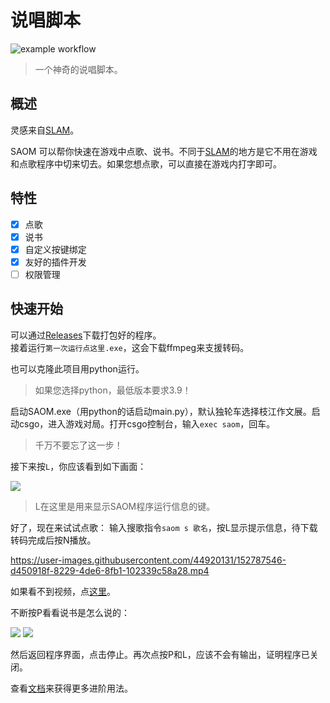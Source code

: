 # 说唱脚本

![example workflow](https://github.com/xizeyoupan/SAOM/actions/workflows/release.yml/badge.svg)
> 一个神奇的说唱脚本。

## 概述

灵感来自[SLAM](https://github.com/SilentSys/SLAM)。

SAOM 可以帮你快速在游戏中点歌、说书。不同于[SLAM](https://github.com/SilentSys/SLAM)的地方是它不用在游戏和点歌程序中切来切去。如果您想点歌，可以直接在游戏内打字即可。

## 特性

- [x] 点歌
- [x] 说书
- [x] 自定义按键绑定
- [x] 友好的插件开发
- [ ] 权限管理

## 快速开始

可以通过[Releases](https://github.com/xizeyoupan/SAOM/releases)下载打包好的程序。  
接着运行`第一次运行点这里.exe`，这会下载ffmpeg来支援转码。

也可以克隆此项目用python运行。

> 如果您选择python，最低版本要求3.9！

启动SAOM.exe（用python的话启动main.py），默认独轮车选择枝江作文展。启动csgo，进入游戏对局。打开csgo控制台，输入`exec saom`，回车。

> 千万不要忘了这一步！

接下来按`L`，你应该看到如下画面：

![](docs/assets/quickstart/2.png)

> L在这里是用来显示SAOM程序运行信息的键。

好了，现在来试试点歌：
输入搜歌指令`saom s 歌名`，按L显示提示信息，待下载转码完成后按N播放。

https://user-images.githubusercontent.com/44920131/152787546-d450918f-8229-4de6-8fb1-102339c58a28.mp4

如果看不到视频，点[这里](https://www.bilibili.com/video/BV1za41127VK)。

不断按P看看说书是怎么说的：

![](docs/assets/quickstart/4.png)
![](docs/assets/quickstart/3.png)

然后返回程序界面，点击停止。再次点按P和L，应该不会有输出，证明程序已关闭。

查看[文档](saom.vercel.app)来获得更多进阶用法。